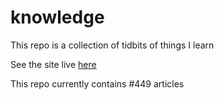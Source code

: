 # knowledge

This repo is a collection of tidbits of things I learn

See the site live [here](https://mark1626.github.io/knowledge/)

This repo currently contains #449 articles
